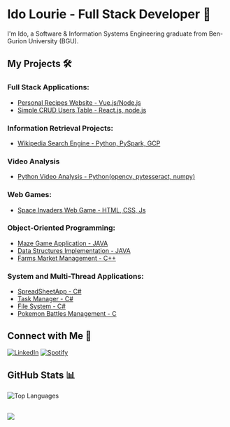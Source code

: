 # Ido Lourie - Full Stack Developer 🚀

I'm Ido, a Software & Information Systems Engineering graduate from Ben-Gurion University (BGU).

## My Projects 🛠️

### Full Stack Applications:

- [Personal Recipes Website - Vue.js/Node.js](https://github.com/idolou/Recipes-Website)
- [Simple CRUD Users Table - React.js, node.js](https://github.com/idolou/Data-table)

### Information Retrieval Projects:
- [Wikipedia Search Engine - Python, PySpark, GCP](https://github.com/idolou/Wikipedia-Search-Engine)

### Video Analysis
- [Python Video Analysis - Python(opencv, pytesseract, numpy)](https://github.com/idolou/Python-Vieo-Analysis)

### Web Games:
-  [Space Invaders Web Game - HTML, CSS, Js](https://github.com/idolou/Space-Invaders-Web-Game)


### Object-Oriented Programming:

- [Maze Game Application - JAVA](https://github.com/idolou/Maze-Application)
- [Data Structures Implementation - JAVA](https://github.com/idolou/Data-structures-Application-with-java)
- [Farms Market Management - C++](https://github.com/idolou/Farms-market-management)

### System and Multi-Thread Applications:

- [SpreadSheetApp - C#](https://github.com/idolou/Shareable-SpreadSheetApp)
- [Task Manager - C#](https://github.com/idolou/Multi-Thread-Programs)
- [File System - C#](https://github.com/idolou/Thread-Safe-FIle-System-Application)
- [Pokemon Battles Management - C](https://github.com/idolou/Pokemon-Battles-System)

## Connect with Me 🤝

[![LinkedIn](https://img.shields.io/badge/LinkedIn-0077B5?style=for-the-badge&logo=linkedin&logoColor=white)](https://www.linkedin.com/in/ido-lourie/)
[![Spotify](https://img.shields.io/badge/Spotify-1ED760?style=for-the-badge&logo=spotify&logoColor=white)](https://open.spotify.com/user/iddolourie?si=04702341cbaa4605)

## GitHub Stats 📊

![Top Languages](https://github-readme-stats.vercel.app/api/top-langs/?username=idolou&layout=compact&title_color=007bff&text_color=e7e7e7&icon_color=007bff&bg_color=171c28)

<br/>
<img src="https://skillicons.dev/icons?i=react,vuejs,redux,nodejs,express,mongodb,postgresql,scss,html,css,javascript,typescript,python,bash,bootstrap,cs,cpp,gcp,git,java,mongodb,opencv,sklearn,tensorflow&perline=6" />
<br/>


